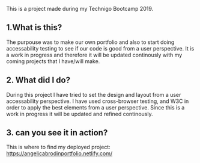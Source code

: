 This is a project made during my Technigo Bootcamp 2019.

## 1.What is this?

 The purpouse was to make our own portfolio and also to start doing accessability testing to see if our code is good from a user perspective. It is a work in progress and therefore it will be updated continously with my coming projects that I have/will make.

 ## 2. What did I do?

During this project I have tried to set the design and layout from a user accessability perspective. I have used cross-browser testing, and W3C in order to apply the best elements from a user perspective. Since this is a work in progress it will be updated and refined continously. 


## 3. can you see it in action?

This is where to find my deployed project: 
https://angelicabrodinportfolio.netlify.com/
